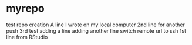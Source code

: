 # myrepo
test repo creation
A line I wrote on my local computer
2nd line for another push
3rd test
adding a line
adding another line
switch remote url to ssh
1st line from RStudio